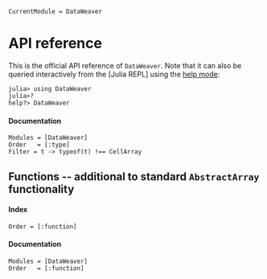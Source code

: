 ```@meta
CurrentModule = DataWeaver
```

# API reference

This is the official API reference of `DataWeaver`. Note that it can also be queried interactively from the [Julia REPL] using the [help mode](https://docs.julialang.org/en/v1/stdlib/REPL/#Help-mode):
```julia-repl
julia> using DataWeaver
julia>?
help?> DataWeaver
```


#### Documentation
```@autodocs
Modules = [DataWeaver]
Order   = [:type]
Filter = t -> typeof(t) !== CellArray
```


## Functions -- additional to standard `AbstractArray` functionality
#### Index
```@index
Order = [:function]
```
#### Documentation
```@autodocs
Modules = [DataWeaver]
Order   = [:function]
```

